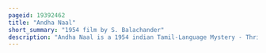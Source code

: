```yaml
---
pageid: 19392462
title: "Andha Naal"
short_summary: "1954 film by S. Balachander"
description: "Andha Naal is a 1954 indian Tamil-Language Mystery - Thriller - Film produced by a a M. V. Meiyappan and directed by S. Balachander. It is the first Film Noir in Tamil Cinema, and the first Tamil Film to be made without Songs, Dance, or Stunt Sequences. Set in the Middle of World War ii the Story is about the Murder of a Radio Engineer Rajan. The Suspects are Rajan's Wife Usha, the neighbour Chinnaiya Pillai, Rajan's Brother Pattabi, Rajan's Sister-In-Law Hema, and Rajan's Mistress Ambujam. Each Member's Account Points to a new Suspect."
---
```

